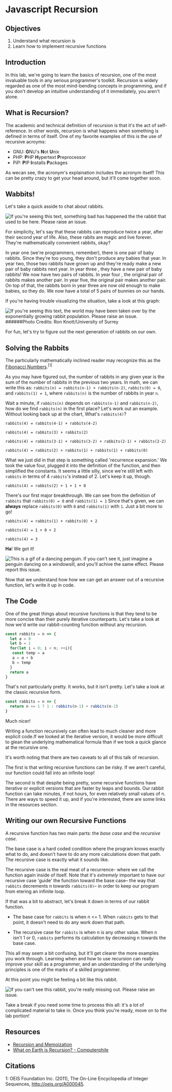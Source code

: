 # Javascript Recursion

## Objectives

1. Understand what recursion is
2. Learn how to implement recursive functions

## Introduction

In this lab, we're going to learn the basics of recursion, one of the most invaluable tools
in any serious programmer's toolkit. Recursion is widely regarded as one of the
most mind-bending concepts in programming, and if you don't develop an
intuitive understanding of it immediately, you aren't alone.

## What is Recursion?
The academic and technical definition of recursion is that it's the act of self-reference.
In other words, recursion is what happens when something is defined in terms of itself.
One of my favorite examples of this is the use of recursive acroyms:
 * GNU: **G**NU's **N**ot **U**nix
 * PHP: **P**HP **H**ypertext **P**reprocessor
 * PiP: **P**IP **I**nstalls **P**ackages

As wecan see, the acronym's explaination includes the acronym itself! This can be pretty
crazy to get your head around, but it'll come together soon.

## Wabbits!
Let's take a quick asside to chat about rabbits.

![If you're seeing this text, something bad has happened the the rabbit that used to be here. Please raise an issue.](http://i.giphy.com/4qlNG3rt5BC6I.gif)

For simplicity, let's say that these rabbits can reproduce twice a year, after their second
year of life. Also, these rabits are magic and live forever. They're mathematically
convenient rabbits, okay?

In year one (we're programmers, remember), there is one pair of
baby rabbits. Since they're too young, they don't produce any babies that year. In year two,
those two rabbits have grown up and they're ready make a new pair of baby rabbits next year.
In year three , they have a new pair of baby rabbits! We now have two pairs of rabbits. In year
four , the original pair of rabbits makes another pair. In year five, the original pair makes
another pair. On top of that, the rabbits born in year three are now old enough to make babies,
so they do. We now have a total of 5 pairs of bunnies on our hands.

If you're having trouble visualizing the situation, take a look at this graph:

![If you're seeing this text, the world may have been taken over by the exponentially growing rabbit population. Please raise an issue.](http://www.maths.surrey.ac.uk/hosted-sites/R.Knott/Fibonacci/fibrab.gif)
######Photo Credits: Ron Knott/University of Surrey

For fun, let's try to figure out the next generation of rabbits on our own.

## Solving the Rabbits
The particularly mathematically inclined reader may
recognize this as the [Fibonacci Numbers](http://oeis.org/A000045).<sup>[1]<sup>

As you may have figured out, the number of rabbits in any given year is the sum of the number
of rabbits in the previous two years. In math, we can write this as: `rabbits(n) = rabbits(n-1) + rabbits(n-2)`,
`rabbits(0) = 0`, and `rabbits(1) = 1`, where `rabbits(n)` is the number of rabbits in year `n`.

Wait a minute, if `rabbits(n)` depends on `rabbits(n-1)` and `rabbits(n-2)`, how do we find `rabbits(n)` in the first
place? Let's work out an example. Without looking back up at the chart, What's `rabbits(4)`?

```
rabbits(4) = rabbits(4-1) + rabbits(4-2)

rabbits(4) = rabbits(3) + rabbits(2)

rabbits(4) = rabbits(3-1) + rabbits(3-2) + rabbits(2-1) + rabbits(2-2)

rabbits(4) = rabbits(2) + rabbits(1) + rabbits(1) + rabbits(0)
```

What we just did in that step is something called 'recurrence expansion.' We took the value
four, plugged it into the definition of the function, and then simplified the constants.
It seems a little silly, since we're still left with `rabbits` in terms of 4 `rabbits`'s instead of 2.
Let's keep it up, though.

```
rabbits(4) = rabbits(2) + 1 + 1 + 0
```

There's our first major breakthrough. We can see from the definition of `rabbits` that 
`rabbits(0) = 0` and `rabbits(1) = 1` Since that's given, we can **always** 
replace `rabbits(0)` with `0` and `rabbits(1)` with `1`. Just a bit more to go!

```
rabbits(4) = rabbits(1) + rabbits(0) + 2

rabbits(4) = 1 + 0 + 2

rabbits(4) = 3
```

**Ha**! We got it!

![This is a gif of a dancing penguin. If you can't see it, just imagine a penguin dancing on a windowsill, and you'll achive the same effect. Please report this issue.](https://media.giphy.com/media/13FBIII8M4IDDi/giphy.gif)

Now that we understand how how we can get an answer out of a recursive 
function, let's write it up in code.

## The Code
One of the great things about recursive functions is that they tend to be more 
concise than their purely iterative counterparts. Let's take a look at how we'd
write our rabbit-counting function without any recursion.
``` js
const rabbits = n => {
  let a = 0
  let b = 1
  for(let i = 0; i < n; ++i){
   const temp = a
   a = a + b
   b = temp
  }
  return a
}
```

That's not particularly pretty. It works, but it isn't pretty. Let's take a look 
at the classic recursive form.

``` js
const rabbits = n => {
  return n <= 1 ? 1 : rabbits(n-1) + rabbits(n-2)
}
```

Much nicer! 

Writing a function recursively can often lead to much cleaner and 
more explicit code.If we looked at the iterative version, it would be more 
difficult to glean the underlying mathematical formula than if we took a quick 
glance at the recursive one.

It's worth noting that there are two caveats to all of this talk of recursion. 

The first is that writing recursive functions can be risky. If we aren't careful, 
our function could fall into an infinite loop! 

The second is that despite being pretty, some recursive functions have iterative or 
explicit versions that are faster by leaps and bounds. Our rabbit function can
take minutes, if not hours, for even relatively small values of n. There are 
ways to speed it up, and if you're interested, there are some links in the resources
section.

## Writing our own Recursive Functions
A recursive function has two main parts: the _base case_ and the _recursive case_. 

The base case is a hard coded condition where the program knows exactly what 
to do, and doesn't have to do any more calculations down that path. The recursive 
case is exactly what it sounds like. 

The recursive case is the real meat of a recurrence- where we call the function
again inside of itself. Note that it's _extremely_ important to have our recursive case 
'guide' the function toward the base case– the way that `rabbits` decrements n towards 
`rabbits(0)`– in order to keep our program from etering an infinite loop.

If that was a bit to abstract, let's break it down in terms of our 
rabbit function. 

 * The base case for  `rabbits` is when n <= 1.
When `rabbits` gets to that point, it doesn't need to do any work  down that 
path. 

 * The recursive case for `rabbits` is when n is any other value. When n isn't 1 or 0,
`rabbits` performs its calculation by decreasing n towards the base case. 


This all may seem a bit confusing, but it'll get clearer the more examples you work 
through. Learning when and how to use recursion can really improve your skill as a
programmer, and an understanding of the underlying principles is one of the marks
of a skilled programmer.


At this point you might be feeling a bit like this rabbit.

![If you can't see this rabbit, you're really missing out. Please raise an issue.](https://media1.giphy.com/media/11AcrpdgWGIU2A/giphy.gif)

Take a break if you need some time to process this all: it's a lot of complicated
material to take in. Once you think you're ready, move on to the lab portion!

## Resources
* [Recursion and Memoization](http://rayhightower.com/blog/2014/04/12/recursion-and-memoization/)
* [What on Earth is Recursion? - Computerphile](https://www.youtube.com/watch?v=Mv9NEXX1VHc&ab_channel=Computerphile)

## Citations
1: OEIS Foundation Inc. (2011), The On-Line Encyclopedia of Integer Sequences, http://oeis.org/A000045.
